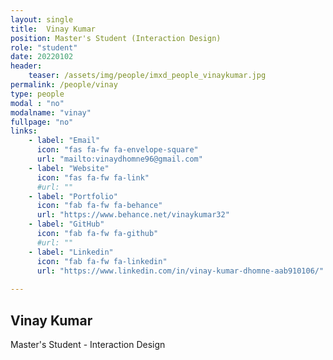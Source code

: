 ```yaml
---
layout: single
title:  Vinay Kumar
position: Master's Student (Interaction Design)
role: "student"
date: 20220102
header:
    teaser: /assets/img/people/imxd_people_vinaykumar.jpg
permalink: /people/vinay
type: people
modal : "no"
modalname: "vinay"
fullpage: "no"
links:
    - label: "Email"
      icon: "fas fa-fw fa-envelope-square"
      url: "mailto:vinaydhomne96@gmail.com"
    - label: "Website"
      icon: "fas fa-fw fa-link"
      #url: ""
    - label: "Portfolio"
      icon: "fab fa-fw fa-behance"
      url: "https://www.behance.net/vinaykumar32"
    - label: "GitHub"
      icon: "fab fa-fw fa-github"
      #url: ""
    - label: "Linkedin"
      icon: "fab fa-fw fa-linkedin"
      url: "https://www.linkedin.com/in/vinay-kumar-dhomne-aab910106/"
      
---
```


## Vinay Kumar
Master's Student - Interaction Design

